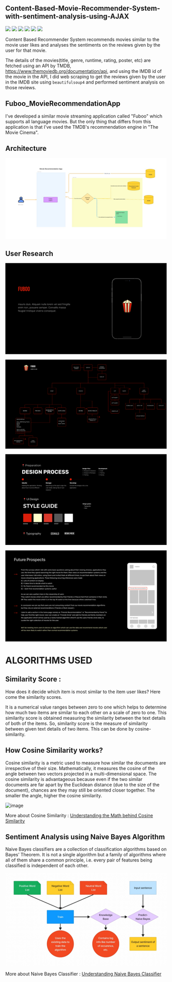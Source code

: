 ## Content-Based-Movie-Recommender-System-with-sentiment-analysis-using-AJAX

<p>
 <img src="https://img.shields.io/badge/-Flutter-23A9F2?style=flat-square&logo=Flutter&logoColor=white"/>
  <img src="https://img.shields.io/badge/-Figma-D22128?style=flat-square&logo=Figma&logoColor=white"/>
    <img src="https://img.shields.io/badge/-Node.js-42B883?style=flat-square&logo=Node.js&logoColor=white"/>
    <img src="https://img.shields.io/badge/-Flask-181717?style=flat-square&logo=Flask&logoColor=white"/>
    <img src="https://img.shields.io/badge/-MongoDB-123F6D?style=flat-square&logo=MongoDB&logoColor=white"/>
    <img src="https://img.shields.io/badge/-Python-FA6400?style=flat-square&logo=Python&logoColor=white"/>
   </p>
Content Based Recommender System recommends movies similar to the movie user likes and analyses the sentiments on the reviews given by the user for that movie.

The details of the movies(title, genre, runtime, rating, poster, etc) are fetched using an API by TMDB, https://www.themoviedb.org/documentation/api, and using the IMDB id of the movie in the API, I did web scraping to get the reviews given by the user in the IMDB site using `beautifulsoup4` and performed sentiment analysis on those reviews.

## Fuboo_MovieRecommendationApp

I've developed a similar movie streaming application called "Fuboo" which supports all language movies. But the only thing that differs from this application is that I've used the TMDB's recommendation engine in "The Movie Cinema".

## Architecture

![Recommendation App](https://raw.githubusercontent.com/shrishtickling/Fuboo-MovieRecommendationApp-/main/Architecture.jpeg)

## User Research

![Recommendation App](https://github.com/shrishtickling/Fuboo-MovieRecommendationApp-/blob/main/Project%20Title.png?raw=true)

![Recommendation App](https://github.com/shrishtickling/Fuboo-MovieRecommendationApp-/blob/main/Frame%2085%20(1)%201.png?raw=true)

![Recommendation App](https://github.com/shrishtickling/Fuboo-MovieRecommendationApp-/blob/main/Future%20prospects.png?raw=true)

![Recommendation App](https://github.com/shrishtickling/Fuboo-MovieRecommendationApp-/blob/main/Future%20prospects%20(1).png?raw=true)


# ALGORITHMS USED
## Similarity Score : 

   How does it decide which item is most similar to the item user likes? Here come the similarity scores.
   
   It is a numerical value ranges between zero to one which helps to determine how much two items are similar to each other on a scale of zero to one. This similarity score is obtained measuring the similarity between the text details of both of the items. So, similarity score is the measure of similarity between given text details of two items. This can be done by cosine-similarity.
   
## How Cosine Similarity works?

  Cosine similarity is a metric used to measure how similar the documents are irrespective of their size. Mathematically, it measures the cosine of the angle between two vectors projected in a multi-dimensional space. The cosine similarity is advantageous because even if the two similar documents are far apart by the Euclidean distance (due to the size of the document), chances are they may still be oriented closer together. The smaller the angle, higher the cosine similarity.
  
  ![image](https://goodboychan.github.io/images/cos_sim.png)

  
More about Cosine Similarity : [Understanding the Math behind Cosine Similarity](https://www.machinelearningplus.com/nlp/cosine-similarity/)

## Sentiment Analysis using Naive Bayes Algorithm

Naive Bayes classifiers are a collection of classification algorithms based on Bayes’ Theorem. It is not a single algorithm but a family of algorithms where all of them share a common principle, i.e. every pair of features being classified is independent of each other.

![Sentiment Analysis](https://raw.githubusercontent.com/shrishtickling/Fuboo-MovieRecommendationApp-/main/sentiment.jpeg)

More about Naive Bayes Classifier : [Understanding Naive Bayes Classifier](https://towardsdatascience.com/introduction-to-na%C3%AFve-bayes-classifier-fa59e3e24aaf)


